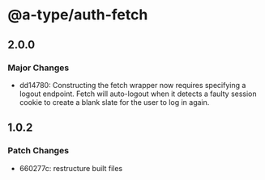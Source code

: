 # @a-type/auth-fetch

## 2.0.0

### Major Changes

- dd14780: Constructing the fetch wrapper now requires specifying a logout endpoint. Fetch will auto-logout when it detects a faulty session cookie to create a blank slate for the user to log in again.

## 1.0.2

### Patch Changes

- 660277c: restructure built files
